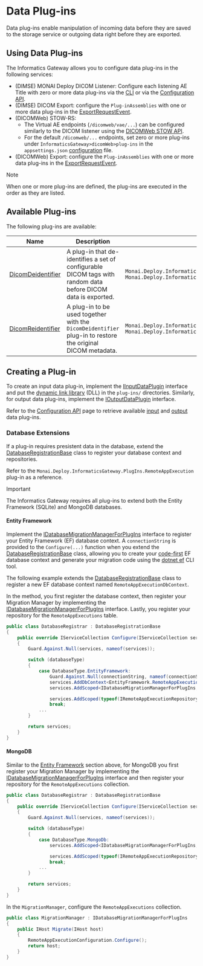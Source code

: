 <!--
  ~ Copyright 2023 MONAI Consortium
  ~
  ~ Licensed under the Apache License, Version 2.0 (the "License");
  ~ you may not use this file except in compliance with the License.
  ~ You may obtain a copy of the License at
  ~
  ~ http://www.apache.org/licenses/LICENSE-2.0
  ~
  ~ Unless required by applicable law or agreed to in writing, software
  ~ distributed under the License is distributed on an "AS IS" BASIS,
  ~ WITHOUT WARRANTIES OR CONDITIONS OF ANY KIND, either express or implied.
  ~ See the License for the specific language governing permissions and
  ~ limitations under the License.
-->

# Data Plug-ins

Data plug-ins enable manipulation of incoming data before they are saved to the storage service or outgoing data right before they are exported.

## Using Data Plug-ins

The Informatics Gateway allows you to configure data plug-ins in the following services:

-   (DIMSE) MONAI Deploy DICOM Listener: Configure each listening AE Title with zero or more data plug-ins via the
    [CLI](../setup/cli.md) or via the [Configuration API](../api/rest/config.md).
-   (DIMSE) DICOM Export: configure the `Plug-inAssemblies` with one or more data plug-ins in the [ExportRequestEvent](https://github.com/Project-MONAI/monai-deploy-messaging/blob/main/src/Messaging/Events/ExportRequestEvent.cs#L85).
-   (DICOMWeb) STOW-RS:
    -   The Virtual AE endpoints (`/dicomweb/vae/...`) can be configured similarly to the DICOM listener using the [DICOMWeb STOW API](../api/rest/dicomweb-stow.md##post-dicomwebvaeaetworkflow-idstudiesstudy-instance-uid).
    -   For the default `/dicomweb/...` endpoints, set zero or more plug-ins under `InformaticsGateway>dicomWeb>plug-ins` in the
        `appsettings.json` [configuration](../setup/schema.md) file.
-   (DICOMWeb) Export: configure the `Plug-inAssemblies` with one or more data plug-ins in the [ExportRequestEvent](https://github.com/Project-MONAI/monai-deploy-messaging/blob/main/src/Messaging/Events/ExportRequestEvent.cs#L85).

> [!Note]
> When one or more plug-ins are defined, the plug-ins are executed in the order as they are listed.

## Available Plug-ins

The following plug-ins are available:

| Name                                 | Description                                                                                                   | Fully Qualified Assembly Name                                                                                                              |
| ------------------------------------ | ------------------------------------------------------------------------------------------------------------- | ------------------------------------------------------------------------------------------------------------------------------------------ |
| [DicomDeidentifier](./remote-app.md) | A plug-in that de-identifies a set of configurable DICOM tags with random data before DICOM data is exported. | `Monai.Deploy.InformaticsGateway.PlugIns.RemoteAppExecution.DicomDeidentifier, Monai.Deploy.InformaticsGateway.PlugIns.RemoteAppExecution` |
| [DicomReidentifier](./remote-app.md) | A plug-in to be used together with the `DicomDeidentifier` plug-in to restore the original DICOM metadata.    | `Monai.Deploy.InformaticsGateway.PlugIns.RemoteAppExecution.DicomReidentifier, Monai.Deploy.InformaticsGateway.PlugIns.RemoteAppExecution` |


## Creating a Plug-in

To create an input data plug-in, implement the [IInputDataPlugin](xref:Monai.Deploy.InformaticsGateway.Api.PlugIns.IInputDataPlugIn) interface and 
put the [dynamic link library](https://learn.microsoft.com/en-us/troubleshoot/windows-client/deployment/dynamic-link-library) (DLL) in 
the `plug-ins/` directories. Similarly, for output data plug-ins, implement the [IOutputDataPlugin](xref:Monai.Deploy.InformaticsGateway.Api.PlugIns.IOutputDataPlugIn)
interface.

Refer to the [Configuration API](../api/rest/config.md) page to retrieve available [input](../api/rest/config.md#get-configaeplug-ins) and
[output](../api/rest/config.md#get-configdestinationplug-ins) data plug-ins.


### Database Extensions

If a plug-in requires presistent data in the database, extend the [DatabaseRegistrationBase](xref:Monai.Deploy.InformaticsGateway.Database.Api.DatabaseRegistrationBase)
class to register your database context and repositories.

Refer to the `Monai.Deploy.InformaticsGateway.PlugIns.RemoteAppExecution` plug-in as a reference.

> [!Important]
> The Informatics Gateway requires all plug-ins to extend both the Entity Framework (SQLite) and MongoDB databases.

#### Entity Framework

Implement the [IDatabaseMigrationManagerForPlugIns](xref:Monai.Deploy.InformaticsGateway.Database.Api.IDatabaseMigrationManagerForPlugIns) interface to
register your Entity Framework (EF) database context. A `connectionString` is provided to the `Configure(...)` function when you extend the
[DatabaseRegistrationBase](xref:Monai.Deploy.InformaticsGateway.Database.Api.DatabaseRegistrationBase) class, allowing you to create your
[code-first](https://learn.microsoft.com/en-us/ef/ef6/modeling/code-first/workflows/new-database) EF database context and generate your
migration code using the [dotnet ef](https://learn.microsoft.com/en-us/ef/core/cli/dotnet) CLI tool.

The following example extends the [DatabaseRegistrationBase](xref:Monai.Deploy.InformaticsGateway.Database.Api.DatabaseRegistrationBase) class
to register a new EF database context named `RemoteAppExecutionDbContext`.

In the method, you first register the database context, then register your Migration Manager by implementing the
[IDatabaseMigrationManagerForPlugIns](xref:Monai.Deploy.InformaticsGateway.Database.Api.IDatabaseMigrationManagerForPlugIns) interface.
Lastly, you register your repository for the `RemoteAppExecutions` table.

```csharp
public class DatabaseRegistrar : DatabaseRegistrationBase
{
    public override IServiceCollection Configure(IServiceCollection services, DatabaseType databaseType, string? connectionString)
    {
        Guard.Against.Null(services, nameof(services));

        switch (databaseType)
        {
            case DatabaseType.EntityFramework:
                Guard.Against.Null(connectionString, nameof(connectionString));
                services.AddDbContext<EntityFramework.RemoteAppExecutionDbContext>(options => options.UseSqlite(connectionString), ServiceLifetime.Transient);
                services.AddScoped<IDatabaseMigrationManagerForPlugIns, EntityFramework.MigrationManager>();

                services.AddScoped(typeof(IRemoteAppExecutionRepository), typeof(EntityFramework.RemoteAppExecutionRepository));
                break;
            ...
        }

        return services;
    }
}
```

#### MongoDB

Similar to the [Entity Framework](#entity-framework) section above, for MongoDB you first register your Migration Manager by implementing
the [IDatabaseMigrationManagerForPlugIns](xref:Monai.Deploy.InformaticsGateway.Database.Api.IDatabaseMigrationManagerForPlugIns) interface
and then register your repository for the `RemoteAppExecutions` collection.

```csharp
public class DatabaseRegistrar : DatabaseRegistrationBase
{
    public override IServiceCollection Configure(IServiceCollection services, DatabaseType databaseType, string? connectionString)
    {
        Guard.Against.Null(services, nameof(services));

        switch (databaseType)
        {
            case DatabaseType.MongoDb:
                services.AddScoped<IDatabaseMigrationManagerForPlugIns, MongoDb.MigrationManager>();

                services.AddScoped(typeof(IRemoteAppExecutionRepository), typeof(MongoDb.RemoteAppExecutionRepository));
                break;
            ...
        }

        return services;
    }
}
```

In the `MigrationManager`, configure the `RemoteAppExecutions` collection.

```csharp
public class MigrationManager : IDatabaseMigrationManagerForPlugIns
{
    public IHost Migrate(IHost host)
    {
        RemoteAppExecutionConfiguration.Configure();
        return host;
    }
}
```
